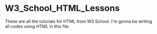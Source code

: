 # W3_School_HTML_Lessons

These are all the tutorials for HTML from W3 School.
I'm gonna be writing all codes using HTML in this file.